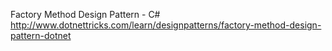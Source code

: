 ﻿Factory Method Design Pattern - C#
http://www.dotnettricks.com/learn/designpatterns/factory-method-design-pattern-dotnet



